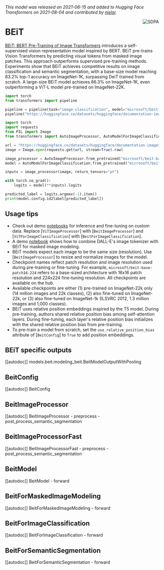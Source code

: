 <!--Copyright 2021 The HuggingFace Team. All rights reserved.

Licensed under the Apache License, Version 2.0 (the "License"); you may not use this file except in compliance with
the License. You may obtain a copy of the License at

http://www.apache.org/licenses/LICENSE-2.0

Unless required by applicable law or agreed to in writing, software distributed under the License is distributed on
an "AS IS" BASIS, WITHOUT WARRANTIES OR CONDITIONS OF ANY KIND, either express or implied. See the License for the
specific language governing permissions and limitations under the License.

⚠️ Note that this file is in Markdown but contain specific syntax for our doc-builder (similar to MDX) that may not be
rendered properly in your Markdown viewer.

-->
*This model was released on 2021-06-15 and added to Hugging Face Transformers on 2021-08-04 and contributed by [nielsr](https://huggingface.co/nielsr).*

<div style="float: right;">
    <div class="flex flex-wrap space-x-1">
        <img alt="SDPA" src="https://img.shields.io/badge/SDPA-DE3412?style=flat&logo=pytorch&logoColor=white">
    </div>
</div>

# BEiT

[BEiT: BERT Pre-Training of Image Transformers](https://huggingface.co/papers/2106.08254) introduces a self-supervised vision representation model inspired by BERT. BEiT pre-trains Vision Transformers by predicting visual tokens from masked image patches. This approach outperforms supervised pre-training methods. Experiments show that BEiT achieves competitive results on image classification and semantic segmentation, with a base-size model reaching 83.2% top-1 accuracy on ImageNet-1K, surpassing DeiT trained from scratch. A large-size BEiT model achieves 86.3% on ImageNet-1K, even outperforming a ViT-L model pre-trained on ImageNet-22K.

<hfoptions id="usage">
<hfoption id="Pipeline">

```py
import torch
from transformers import pipeline

pipeline = pipeline(task="image-classification", model="microsoft/beit-base-patch16-224-pt22k", dtype="auto")
pipeline("https://huggingface.co/datasets/huggingface/documentation-images/resolve/main/pipeline-cat-chonk.jpeg")
```

</hfoption>
<hfoption id="AutoModel">

```python
import torch
import requests
from PIL import Image
from transformers import AutoImageProcessor, AutoModelForImageClassification

url = "https://huggingface.co/datasets/huggingface/documentation-images/resolve/main/pipeline-cat-chonk.jpeg"
image = Image.open(requests.get(url, stream=True).raw)

image_processor = AutoImageProcessor.from_pretrained("microsoft/beit-base-patch16-224-pt22k")
model = AutoModelForImageClassification.from_pretrained("microsoft/beit-base-patch16-224-pt22k", dtype="auto")

inputs = image_processor(image, return_tensors="pt")

with torch.no_grad():
    logits = model(**inputs).logits

predicted_label = logits.argmax(-1).item()
print(model.config.id2label[predicted_label])
```

</hfoption>
</hfoptions>

## Usage tips

- Check out demo [notebooks](https://github.com/NielsRogge/Transformers-Tutorials/tree/master/VisionTransformer) for inference and fine-tuning on custom data. Replace [`ViTImageProcessor`] with [`BeitImageProcessor`] and [`ViTForImageClassification`] with [`BeitForImageClassification`].
- A demo [notebook](https://github.com/NielsRogge/Transformers-Tutorials/tree/master/BEiT) shows how to combine DALL-E's image tokenizer with BEiT for masked image modeling.
- BEiT models expect each image to be the same size (resolution). Use [`BeitImageProcessor`] to resize and normalize images for the model.
- Checkpoint names reflect patch resolution and image resolution used during pre-training or fine-tuning. For example, `microsoft/beit-base-patch16-224` refers to a base-sized architecture with 16x16 patch resolution and 224x224 fine-tuning resolution. All checkpoints are available on the hub.
- Available checkpoints are either (1) pre-trained on ImageNet-22k only (14 million images and 22k classes), (2) also fine-tuned on ImageNet-22k, or (3) also fine-tuned on ImageNet-1k (ILSVRC 2012, 1.3 million images and 1,000 classes).
- BEiT uses relative position embeddings inspired by the T5 model. During pre-training, authors shared relative position bias among self-attention layers. During fine-tuning, each layer's relative position bias initializes with the shared relative position bias from pre-training.
- To pre-train a model from scratch, set the `use_relative_position_bias` attribute of [`BeitConfig`] to `True` to add position embeddings.

## BEiT specific outputs

[[autodoc]] models.beit.modeling_beit.BeitModelOutputWithPooling

## BeitConfig

[[autodoc]] BeitConfig

## BeitImageProcessor

[[autodoc]] BeitImageProcessor
    - preprocess
    - post_process_semantic_segmentation

## BeitImageProcessorFast

[[autodoc]] BeitImageProcessorFast
    - preprocess
    - post_process_semantic_segmentation

## BeitModel

[[autodoc]] BeitModel
    - forward

## BeitForMaskedImageModeling

[[autodoc]] BeitForMaskedImageModeling
    - forward

## BeitForImageClassification

[[autodoc]] BeitForImageClassification
    - forward

## BeitForSemanticSegmentation

[[autodoc]] BeitForSemanticSegmentation
    - forward

